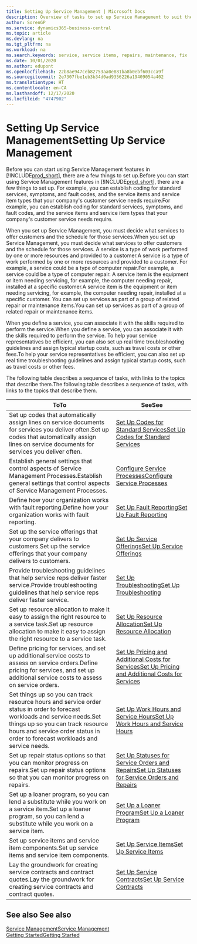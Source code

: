```yaml
---
title: Setting Up Service Management | Microsoft Docs
description: Overview of tasks to set up Service Management to suit the way that your organizations manages its services.
author: SorenGP
ms.service: dynamics365-business-central
ms.topic: article
ms.devlang: na
ms.tgt_pltfrm: na
ms.workload: na
ms.search.keywords: service, service items, repairs, maintenance, fix
ms.date: 10/01/2020
ms.author: edupont
ms.openlocfilehash: 22b8ae947ceb82753aa0e881ba8b0ebf603cca9f
ms.sourcegitcommit: 2e7307fbe1eb3b34d0ad9356226a19409054a402
ms.translationtype: HT
ms.contentlocale: en-CA
ms.lasthandoff: 12/17/2020
ms.locfileid: "4747902"
---
```

# <a name="setting-up-service-management"></a><span data-ttu-id="54f1a-103">Setting Up Service Management</span><span class="sxs-lookup"><span data-stu-id="54f1a-103">Setting Up Service Management</span></span>
<span data-ttu-id="54f1a-104">Before you can start using Service Management features in [!INCLUDE[prod_short](includes/prod_short.md)], there are a few things to set up.</span><span class="sxs-lookup"><span data-stu-id="54f1a-104">Before you can start using Service Management features in [!INCLUDE[prod_short](includes/prod_short.md)], there are a few things to set up.</span></span> <span data-ttu-id="54f1a-105">For example, you can establish coding for standard services, symptoms, and fault codes, and the service items and service item types that your company's customer service needs require.</span><span class="sxs-lookup"><span data-stu-id="54f1a-105">For example, you can establish coding for standard services, symptoms, and fault codes, and the service items and service item types that your company's customer service needs require.</span></span>  

<span data-ttu-id="54f1a-106">When you set up Service Management, you must decide what services to offer customers and the schedule for those services.</span><span class="sxs-lookup"><span data-stu-id="54f1a-106">When you set up Service Management, you must decide what services to offer customers and the schedule for those services.</span></span> <span data-ttu-id="54f1a-107">A service is a type of work performed by one or more resources and provided to a customer.</span><span class="sxs-lookup"><span data-stu-id="54f1a-107">A service is a type of work performed by one or more resources and provided to a customer.</span></span> <span data-ttu-id="54f1a-108">For example, a service could be a type of computer repair.</span><span class="sxs-lookup"><span data-stu-id="54f1a-108">For example, a service could be a type of computer repair.</span></span> <span data-ttu-id="54f1a-109">A service item is the equipment or item needing servicing, for example, the computer needing repair, installed at a specific customer.</span><span class="sxs-lookup"><span data-stu-id="54f1a-109">A service item is the equipment or item needing servicing, for example, the computer needing repair, installed at a specific customer.</span></span> <span data-ttu-id="54f1a-110">You can set up services as part of a group of related repair or maintenance items.</span><span class="sxs-lookup"><span data-stu-id="54f1a-110">You can set up services as part of a group of related repair or maintenance items.</span></span>  
  
<span data-ttu-id="54f1a-111">When you define a service, you can associate it with the skills required to perform the service.</span><span class="sxs-lookup"><span data-stu-id="54f1a-111">When you define a service, you can associate it with the skills required to perform the service.</span></span> <span data-ttu-id="54f1a-112">To help your service representatives be efficient, you can also set up real time troubleshooting guidelines and assign typical startup costs, such as travel costs or other fees.</span><span class="sxs-lookup"><span data-stu-id="54f1a-112">To help your service representatives be efficient, you can also set up real time troubleshooting guidelines and assign typical startup costs, such as travel costs or other fees.</span></span>  

<span data-ttu-id="54f1a-113">The following table describes a sequence of tasks, with links to the topics that describe them.</span><span class="sxs-lookup"><span data-stu-id="54f1a-113">The following table describes a sequence of tasks, with links to the topics that describe them.</span></span>  
  
| <span data-ttu-id="54f1a-114">To</span><span class="sxs-lookup"><span data-stu-id="54f1a-114">To</span></span> | <span data-ttu-id="54f1a-115">See</span><span class="sxs-lookup"><span data-stu-id="54f1a-115">See</span></span> |
| --- | --- |
| <span data-ttu-id="54f1a-116">Set up codes that automatically assign lines on service documents for services you deliver often.</span><span class="sxs-lookup"><span data-stu-id="54f1a-116">Set up codes that automatically assign lines on service documents for services you deliver often.</span></span> |[<span data-ttu-id="54f1a-117">Set Up Codes for Standard Services</span><span class="sxs-lookup"><span data-stu-id="54f1a-117">Set Up Codes for Standard Services</span></span>](service-how-setup-service-coding.md)|
| <span data-ttu-id="54f1a-118">Establish general settings that control aspects of Service Management Processes.</span><span class="sxs-lookup"><span data-stu-id="54f1a-118">Establish general settings that control aspects of Service Management Processes.</span></span>|[<span data-ttu-id="54f1a-119">Configure Service Processes</span><span class="sxs-lookup"><span data-stu-id="54f1a-119">Configure Service Processes</span></span>](service-setup-service-processes.md)|
| <span data-ttu-id="54f1a-120">Define how your organization works with fault reporting.</span><span class="sxs-lookup"><span data-stu-id="54f1a-120">Define how your organization works with fault reporting.</span></span> |[<span data-ttu-id="54f1a-121">Set Up Fault Reporting</span><span class="sxs-lookup"><span data-stu-id="54f1a-121">Set Up Fault Reporting</span></span>](service-how-setup-fault-reporting.md) |
| <span data-ttu-id="54f1a-122">Set up the service offerings that your company delivers to customers.</span><span class="sxs-lookup"><span data-stu-id="54f1a-122">Set up the service offerings that your company delivers to customers.</span></span>|[<span data-ttu-id="54f1a-123">Set Up Service Offerings</span><span class="sxs-lookup"><span data-stu-id="54f1a-123">Set Up Service Offerings</span></span>](service-how-setup-service-offerings.md)|
| <span data-ttu-id="54f1a-124">Provide troubleshooting guidelines that help service reps deliver faster service.</span><span class="sxs-lookup"><span data-stu-id="54f1a-124">Provide troubleshooting guidelines that help service reps deliver faster service.</span></span> |[<span data-ttu-id="54f1a-125">Set Up Troubleshooting</span><span class="sxs-lookup"><span data-stu-id="54f1a-125">Set Up Troubleshooting</span></span>](service-how-setup-troubleshooting.md) |
| <span data-ttu-id="54f1a-126">Set up resource allocation to make it easy to assign the right resource to a service task.</span><span class="sxs-lookup"><span data-stu-id="54f1a-126">Set up resource allocation to make it easy to assign the right resource to a service task.</span></span> |[<span data-ttu-id="54f1a-127">Set Up Resource Allocation</span><span class="sxs-lookup"><span data-stu-id="54f1a-127">Set Up Resource Allocation</span></span>](service-how-setup-resource-allocation.md) |
| <span data-ttu-id="54f1a-128">Define pricing for services, and set up additional service costs to assess on service orders.</span><span class="sxs-lookup"><span data-stu-id="54f1a-128">Define pricing for services, and set up additional service costs to assess on service orders.</span></span> |[<span data-ttu-id="54f1a-129">Set Up Pricing and Additional Costs for Services</span><span class="sxs-lookup"><span data-stu-id="54f1a-129">Set Up Pricing and Additional Costs for Services</span></span>](service-how-setup-service-costs-pricing.md)|
| <span data-ttu-id="54f1a-130">Set things up so you can track resource hours and service order status in order to forecast workloads and service needs.</span><span class="sxs-lookup"><span data-stu-id="54f1a-130">Set things up so you can track resource hours and service order status in order to forecast workloads and service needs.</span></span>|[<span data-ttu-id="54f1a-131">Set Up Work Hours and Service Hours</span><span class="sxs-lookup"><span data-stu-id="54f1a-131">Set Up Work Hours and Service Hours</span></span>](service-how-setup-work-service-hours.md)|
| <span data-ttu-id="54f1a-132">Set up repair status options so that you can monitor progress on repairs.</span><span class="sxs-lookup"><span data-stu-id="54f1a-132">Set up repair status options so that you can monitor progress on repairs.</span></span> | [<span data-ttu-id="54f1a-133">Set Up Statuses for Service Orders and Repairs</span><span class="sxs-lookup"><span data-stu-id="54f1a-133">Set Up Statuses for Service Orders and Repairs</span></span>](service-order-repair-status.md)|
| <span data-ttu-id="54f1a-134">Set up a loaner program, so you can lend a substitute while you work on a service item.</span><span class="sxs-lookup"><span data-stu-id="54f1a-134">Set up a loaner program, so you can lend a substitute while you work on a service item.</span></span> |[<span data-ttu-id="54f1a-135">Set Up a Loaner Program</span><span class="sxs-lookup"><span data-stu-id="54f1a-135">Set Up a Loaner Program</span></span>](service-how-setup-loaner-program.md) |
| <span data-ttu-id="54f1a-136">Set up service items and service item components.</span><span class="sxs-lookup"><span data-stu-id="54f1a-136">Set up service items and service item components.</span></span> |[<span data-ttu-id="54f1a-137">Set Up Service Items</span><span class="sxs-lookup"><span data-stu-id="54f1a-137">Set Up Service Items</span></span>](service-how-setup-service-items.md) |
| <span data-ttu-id="54f1a-138">Lay the groundwork for creating service contracts and contract quotes.</span><span class="sxs-lookup"><span data-stu-id="54f1a-138">Lay the groundwork for creating service contracts and contract quotes.</span></span> |[<span data-ttu-id="54f1a-139">Set Up Service Contracts</span><span class="sxs-lookup"><span data-stu-id="54f1a-139">Set Up Service Contracts</span></span>](service-how-setup-service-contracts.md) |

## <a name="see-also"></a><span data-ttu-id="54f1a-140">See also </span><span class="sxs-lookup"><span data-stu-id="54f1a-140">See also</span></span>
[<span data-ttu-id="54f1a-141">Service Management</span><span class="sxs-lookup"><span data-stu-id="54f1a-141">Service Management</span></span>](service-service.md)  
[<span data-ttu-id="54f1a-142">Getting Started</span><span class="sxs-lookup"><span data-stu-id="54f1a-142">Getting Started</span></span>](product-get-started.md)  
